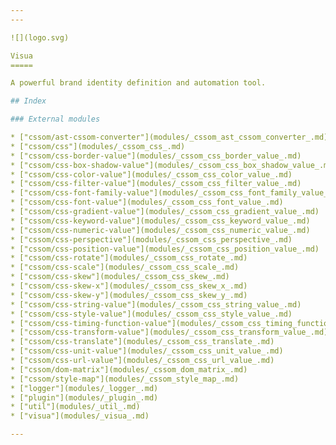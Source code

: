```yaml
---
---

![](logo.svg)

Visua
=====

A powerful brand identity definition and automation tool.

## Index

### External modules

* ["cssom/ast-cssom-converter"](modules/_cssom_ast_cssom_converter_.md)
* ["cssom/css"](modules/_cssom_css_.md)
* ["cssom/css-border-value"](modules/_cssom_css_border_value_.md)
* ["cssom/css-box-shadow-value"](modules/_cssom_css_box_shadow_value_.md)
* ["cssom/css-color-value"](modules/_cssom_css_color_value_.md)
* ["cssom/css-filter-value"](modules/_cssom_css_filter_value_.md)
* ["cssom/css-font-family-value"](modules/_cssom_css_font_family_value_.md)
* ["cssom/css-font-value"](modules/_cssom_css_font_value_.md)
* ["cssom/css-gradient-value"](modules/_cssom_css_gradient_value_.md)
* ["cssom/css-keyword-value"](modules/_cssom_css_keyword_value_.md)
* ["cssom/css-numeric-value"](modules/_cssom_css_numeric_value_.md)
* ["cssom/css-perspective"](modules/_cssom_css_perspective_.md)
* ["cssom/css-position-value"](modules/_cssom_css_position_value_.md)
* ["cssom/css-rotate"](modules/_cssom_css_rotate_.md)
* ["cssom/css-scale"](modules/_cssom_css_scale_.md)
* ["cssom/css-skew"](modules/_cssom_css_skew_.md)
* ["cssom/css-skew-x"](modules/_cssom_css_skew_x_.md)
* ["cssom/css-skew-y"](modules/_cssom_css_skew_y_.md)
* ["cssom/css-string-value"](modules/_cssom_css_string_value_.md)
* ["cssom/css-style-value"](modules/_cssom_css_style_value_.md)
* ["cssom/css-timing-function-value"](modules/_cssom_css_timing_function_value_.md)
* ["cssom/css-transform-value"](modules/_cssom_css_transform_value_.md)
* ["cssom/css-translate"](modules/_cssom_css_translate_.md)
* ["cssom/css-unit-value"](modules/_cssom_css_unit_value_.md)
* ["cssom/css-url-value"](modules/_cssom_css_url_value_.md)
* ["cssom/dom-matrix"](modules/_cssom_dom_matrix_.md)
* ["cssom/style-map"](modules/_cssom_style_map_.md)
* ["logger"](modules/_logger_.md)
* ["plugin"](modules/_plugin_.md)
* ["util"](modules/_util_.md)
* ["visua"](modules/_visua_.md)

---
```


